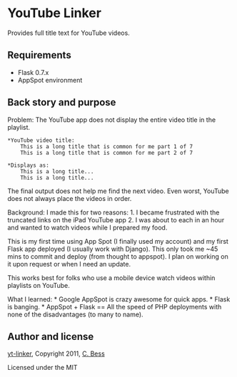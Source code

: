 YouTube Linker
==============

Provides full title text for YouTube videos.


Requirements
------------

 * Flask 0.7.x
 * AppSpot environment


Back story and purpose
----------------------

Problem: The YouTube app does not display the entire video title in the playlist.

    *YouTube video title:
        This is a long title that is common for me part 1 of 7
        This is a long title that is common for me part 2 of 7
        
    *Displays as:
        This is a long title...
        This is a long title...

The final output does not help me find the next video. 
Even worst, YouTube does not always place the videos in order.

Background:
I made this for two reasons:
    1. I became frustrated with the truncated links on the iPad YouTube app
    2. I was about to each in an hour and wanted to watch videos while I prepared my food.
    
This is my first time using App Spot (I finally used my account) and my first Flask app deployed (I usually work with Django).
This only took me ~45 mins to commit and deploy (from thought to appspot). I plan on working on it upon request or when I need an update.

This works best for folks who use a mobile device watch videos within playlists on YouTube.

What I learned:
    * Google AppSpot is crazy awesome for quick apps.
    * Flask is banging.
    * AppSpot + Flask == All the speed of PHP deployments with none of the disadvantages (to many to name).
 

Author and license
------------------

[yt-linker](https://github.com/cbess/ytlinker),
Copyright 2011, [C. Bess](http://cbess.blogspot.com)

Licensed under the MIT